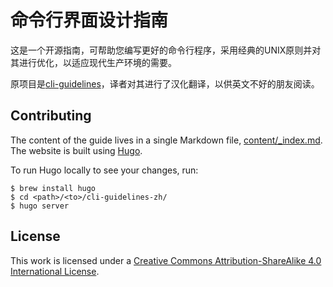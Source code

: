 # 命令行界面设计指南

这是一个开源指南，可帮助您编写更好的命令行程序，采用经典的UNIX原则并对其进行优化，以适应现代生产环境的需要。

原项目是[cli-guidelines](https://github.com/cli-guidelines/cli-guidelines)，译者对其进行了汉化翻译，以供英文不好的朋友阅读。

## Contributing

The content of the guide lives in a single Markdown file, [content/_index.md](content/_index.md).
The website is built using [Hugo](https://gohugo.io/).

To run Hugo locally to see your changes, run:

```
$ brew install hugo
$ cd <path>/<to>/cli-guidelines-zh/
$ hugo server
```

## License

This work is licensed under a
[Creative Commons Attribution-ShareAlike 4.0 International License](http://creativecommons.org/licenses/by-sa/4.0/).